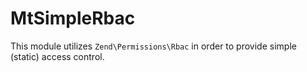 MtSimpleRbac
============

This module utilizes `Zend\Permissions\Rbac` in order to provide simple (static) access control.